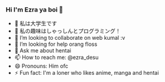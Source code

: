 ### Hi I'm Ezra ya boi 👋

- 🔭 私は大学生です
- 🌱 私の趣味はしゃっしんとプログラミング！
- 👯 I’m looking to collaborate on web kumal :v
- 🤔 I’m looking for help orang floss
- 💬 Ask me about hentai
- 📫 How to reach me: @ezra_desu
- 😄 Pronouns: Him ofc
- ⚡ Fun fact: I'm a loner who likes anime, manga and hentai
